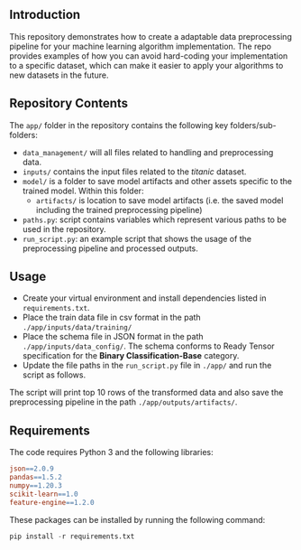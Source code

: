 ## Introduction

This repository demonstrates how to create a adaptable data preprocessing pipeline for your machine learning algorithm implementation. The repo provides examples of how you can avoid hard-coding your implementation to a specific dataset, which can make it easier to apply your algorithms to new datasets in the future.

## Repository Contents

The `app/` folder in the repository contains the following key folders/sub-folders:

- `data_management/` will all files related to handling and preprocessing data.
- `inputs/` contains the input files related to the _titanic_ dataset.
- `model/` is a folder to save model artifacts and other assets specific to the trained model. Within this folder:
  - `artifacts/` is location to save model artifacts (i.e. the saved model including the trained preprocessing pipeline)
- `paths.py`: script contains variables which represent various paths to be used in the repository.
- `run_script.py`: an example script that shows the usage of the preprocessing pipeline and processed outputs.

## Usage

- Create your virtual environment and install dependencies listed in `requirements.txt`.
- Place the train data file in csv format in the path `./app/inputs/data/training/`
- Place the schema file in JSON format in the path `./app/inputs/data_config/`. The schema conforms to Ready Tensor specification for the **Binary Classification-Base** category.
- Update the file paths in the `run_script.py` file in `./app/` and run the script as follows.

The script will print top 10 rows of the transformed data and also save the preprocessing pipeline in the path `./app/outputs/artifacts/`.

## Requirements

The code requires Python 3 and the following libraries:

```makefile
json==2.0.9
pandas==1.5.2
numpy==1.20.3
scikit-learn==1.0
feature-engine==1.2.0
```

These packages can be installed by running the following command:

```python
pip install -r requirements.txt
```
